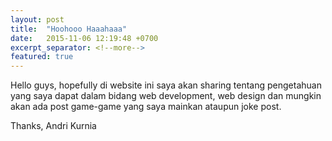 ```yaml
---
layout: post
title:  "Hoohooo Haaahaaa"
date:   2015-11-06 12:19:48 +0700
excerpt_separator: <!--more-->
featured: true
---
```

Hello guys, hopefully di website ini saya akan sharing tentang pengetahuan yang saya dapat dalam bidang web development, web design dan mungkin akan ada post game-game yang saya mainkan ataupun joke post.

Thanks,
Andri Kurnia
<!--more-->